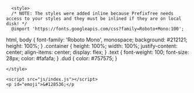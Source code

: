 <!DOCTYPE html>
<html >
<head>
  <meta charset="UTF-8">
  <title>Вика, привет </title>
  
  <link rel="stylesheet" href="https://cdnjs.cloudflare.com/ajax/libs/meyer-reset/2.0/reset.min.css">

  
      <style>
      /* NOTE: The styles were added inline because Prefixfree needs access to your styles and they must be inlined if they are on local disk! */
      @import 'https://fonts.googleapis.com/css?family=Roboto+Mono:100';
html,
body {
  font-family: 'Roboto Mono', monospace;
  background: #212121;
  height: 100%;
}
.container {
  height: 100%;
  width: 100%;
  justify-content: center;
  align-items: center;
  display: flex;
}
.text {
  font-weight: 100;
  font-size: 28px;
  color: #fafafa;
}
.dud {
  color: #757575;
}

    </style>

  <script src="https://cdnjs.cloudflare.com/ajax/libs/prefixfree/1.0.7/prefixfree.min.js"></script>

</head>

<body>
  <div class="container">
  <div class="text"></div>
</div>
  
    <script src="js/index.js"></script>
	<p id="emoji">&#128536;</p

</body>
</html>
